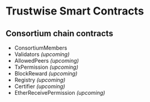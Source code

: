 # Trustwise Smart Contracts

## Consortium chain contracts

- ConsortiumMembers
- Validators *(upcoming)*
- AllowedPeers *(upcoming)*
- TxPermission *(upcoming)*
- BlockReward *(upcoming)*
- Registry *(upcoming)*
- Certifier *(upcoming)*
- EtherReceivePermission *(upcoming)*

